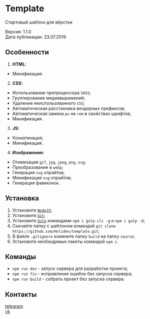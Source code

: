 # Template
Стартовый шаблон для вёрстки

Версия: 1.1.0  
Дата публикации: 23.07.2019

## Особенности
1. **HTML:**
* Минификация.

2. **CSS:**
* Использование препроцессора `SASS`;
* Группирование медиавыражений;
* Удаление неиспользованного `CSS`;
* Автоматическая расстановка вендорных префиксов;
* Автоматическая замена `px` на `rem` в свойствах шрифтов;
* Минификация.

3. **JS:**
* Конкатенация;
* Минификация.

4. **Изображения:**
* Отимизация `gif`, `jpg`, `jpeg`, `png`, `svg`;
* Преобразование в `webp`;
* Генерация `svg` спрайтов;
* Минификация `svg` спрайтов;
* Генерация фавиконок.

## Установка
1. Установите [`NodeJS`](https://nodejs.org/en/);
2. Установите [`Git`](https://git-scm.com/downloads);
3. Установите [`Gulp`](https://gulpjs.com/) командами `npm i gulp-cli -g` и `npm i gulp -D`;
4. Скачайте папку с шаблоном командой `git clone https://github.com/Holiden/template.git`;
5. В файле `.gitignore` измените папку `build` на папку `source`;
6. Установите необходимые пакеты командой `npm i`.

## Команды
* `npm run dev` - запуск сервера для разработки проекта;
* `npm run fix` - исправление ошибок без запуска сервера;
* `npm run build` - собрать проект без запуска сервера.

## Контакты
[telegram](https://t.me/holiden)  
[vk](https://vk.com/holiden)
